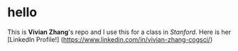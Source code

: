 # hello
This is **Vivian Zhang**'s repo and I use this for a class in *Stanford*. Here is her [LinkedIn Profile!] (https://www.linkedin.com/in/vivian-zhang-cogsci/)